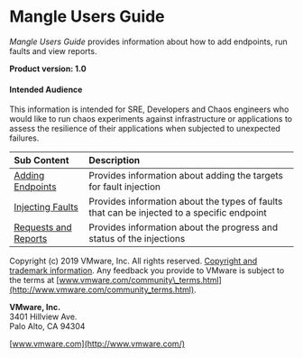 # Mangle Users Guide

_Mangle Users Guide_ provides information about how to add endpoints, run faults and view reports.

**Product version: 1.0**

#### Intended Audience

This information is intended for SRE, Developers and Chaos engineers who would like to run chaos experiments against infrastructure or applications to assess the resilience of their applications when subjected to unexpected failures.

| Sub Content | Description |
| :--- | :--- |
| [Adding Endpoints](adding-endpoints.md) | Provides information about adding the targets for fault injection |
| [Injecting Faults](injecting-faults.md) | Provides information about the types of faults that can be injected to a specific endpoint |
| [Requests and Reports](requests-and-reports.md) | Provides information about the progress and status of the injections |

Copyright \(c\) 2019 VMware, Inc. All rights reserved. [Copyright and trademark information](http://pubs.vmware.com/copyright-trademark.html). Any feedback you provide to VMware is subject to the terms at [www.vmware.com/community\_terms.html](http://www.vmware.com/community_terms.html).

**VMware, Inc.**  
3401 Hillview Ave.  
Palo Alto, CA 94304

[www.vmware.com](http://www.vmware.com/)

